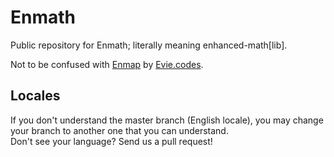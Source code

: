 # Enmath

Public repository for Enmath; literally meaning enhanced-math[lib].

Not to be confused with [Enmap](https://github.com/eslachance/enmap) by [Evie.codes](https://github.com/eslachance).

## Locales

If you don't understand the master branch (English locale), you may change your branch to another one that you can understand.  
Don't see your language? Send us a pull request!

